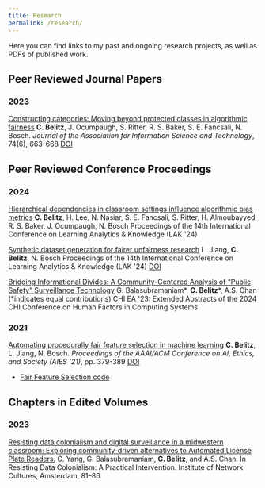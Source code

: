 ```yaml
---
title: Research
permalink: /research/
---
```

Here you can find links to my past and ongoing research projects, as well as PDFs of published work.

## Peer Reviewed Journal Papers
### 2023
[Constructing categories: Moving beyond protected classes in algorithmic fairness](/assets/papers/belitz-2023-constructing-categories.pdf)
**C. Belitz**, J. Ocumpaugh, S. Ritter, R. S. Baker, S. E. Fancsali, N. Bosch.
_Journal of the Association for Information Science and Technology_, 74(6), 663-668 [DOI](https://asistdl.onlinelibrary.wiley.com/doi/10.1002/asi.24643)

## Peer Reviewed Conference Proceedings
### 2024
[Hierarchical dependencies in classroom settings influence algorithmic bias metrics](/assets/papers/belitz-inpress-HJENZKMQ.pdf)
**C. Belitz**, H. Lee, N. Nasiar, S. E. Fancsali, S. Ritter, H. Almoubayyed, R. S. Baker, J. Ocumpaugh, N. Bosch
Proceedings of the 14th International Conference on Learning Analytics & Knowledge (LAK '24)

[Synthetic dataset generation for fairer unfairness research](/assets/papers/jiang-inpress-MV95QAR8.pdf)
L. Jiang, **C. Belitz**, N. Bosch
Proceedings of the 14th International Conference on Learning Analytics & Knowledge (LAK '24) [DOI](https://doi.org/10.1145/3636555.3636868) 

[Bridging Informational Divides: A Community-Centered Analysis of “Public
Safety” Surveillance Technology](/assets/papers/alt-chi-24-v2.pdf)
G. Balasubramaniam*, **C. Belitz***, A.S. Chan (*indicates equal contributions)
CHI EA '23: Extended Abstracts of the 2024 CHI Conference on Human Factors in Computing Systems

### 2021
[Automating procedurally fair feature selection in machine learning](/assets/papers/belitz-2021-fair-feature-selection.pdf)
**C. Belitz**, L. Jiang, N. Bosch.
_Proceedings of the AAAI/ACM Conference on AI, Ethics, and Society (AIES '21)_, pp. 379-389 [DOI](https://dl.acm.org/doi/10.1145/3461702.3462585)

- [Fair Feature Selection code](https://github.com/pnb/fairfs)


## Chapters in Edited Volumes
### 2023
[Resisting data colonialism and digital surveillance in a midwestern classroom: Exploring community-driven alternatives to Automated License Plate Readers.](/assets/papers/ResistingDataColonialism_story7.pdf)
C. Yang, G. Balasubramaniam, **C. Belitz**, and A.S. Chan.
In Resisting Data Colonialism: A Practical Intervention. Institute of Network Cultures, Amsterdam, 81–86.
